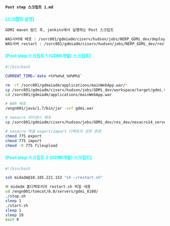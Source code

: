  __`Post step 스크립트 1.md`__

#### <b><span style="color:cyan">[스크립트 설명]</span></b>  
```bash
GDMI maven 빌드 후, jenkins에서 실행하는 Post 스크립트

WAS서버에 배포 : /sorc001/gdmiadm/ciserv/hudson/jobs/NERP_GDMi_dev/deploy_dev.sh
WAS서버 restart : /sorc001/gdmiadm/ciserv/hudson/jobs/NERP_GDMi_dev/restart_dev.sh
```

#### <b><span style="color:cyan">[Post step 스크립트 1 (GDMi개발) 스크립트]</span></b>
```bash
#!/bin/bash

CURRENT_TIME=`date +%Y%m%d_%H%M%S`

rm -rf /sorc001/gdmaiadm/applications/mainWebApp.war/*
cp /sorc001/gdmiadm/ciserv/hudson/jobs/GDMi_dev/workspace/target/gdmi.tar /sorc001/gdmiadm/applications/mainWebApp.war
cd /sorc001/gdmiadm/applications/mainWebApp.war

# WAR 배포
/engn001/java/1.7/bin/jar -xvf gdmi.war

# nexacro 라이센스 배포
cp /sorc001/gdmiadm/ciserv/hudson/jobs/GDMi_dev/res_dev/nexacro14_server_license.xml /sorc001/gdmiadm/applications/mainWebApp.war/WEB-INF/lib

# nexacro 엑셀 export/import 디렉토리 권한 변경
chmod 775 export
chmod 775 import
chmod -R 775 fileupload
```
#### <b><span style="color:cyan">[Post step 스크립트 2 (GDMi개발) 스크립트]</span></b>
```bash
#!/bin/bash

ssh midadm@10.185.221.153 "sh ~/restart.sh"

※ midadm 홈디렉토리의 restart.sh 파일 내용
cd /engn001/tomcat/8.0/servers/gdmi_8180/
./stop.sh
sleep 1
./start.sh
sleep 1
sleep 19
exit 0
```